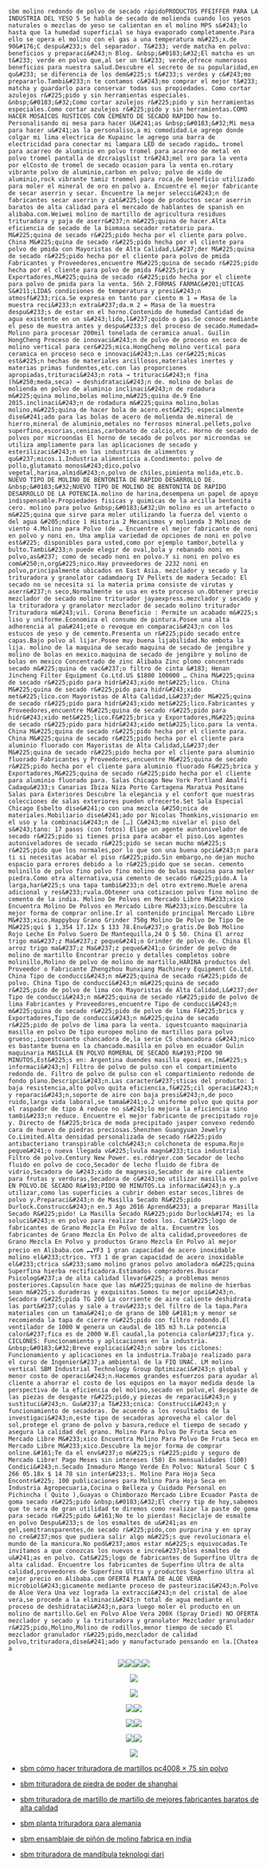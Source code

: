 
```
sbm molino redondo de polvo de secado rápidoPRODUCTOS PFEIFFER PARA LA INDUSTRIA DEL YESO 5 Se habla de secado de molienda cuando los yesos naturales o mezclas de yeso se calientan en el molino MPS s&#243;lo hasta que la humedad superficial se haya evaporado completamente.Para ello se opera el molino con el gas a una temperatura m&#225;x.de 90&#176;C despu&#233;s del separador. T&#233; verde matcha en polvo: beneficios y preparaci&#243;n Blog. &nbsp;&#0183;&#32;El matcha es un t&#233; verde en polvo que,al ser un t&#233; verde,ofrece numerosos beneficios para nuestra salud.Descubre el secreto de su popularidad,en qu&#233; se diferencia de los dem&#225;s t&#233;s verdes y c&#243;mo prepararlo.Tambi&#233;n te contamos c&#243;mo comprar el mejor t&#233; matcha y guardarlo para conservar todas sus propiedades. Como cortar azulejos r&#225;pido y sin herramientas especiales. &nbsp;&#0183;&#32;Como cortar azulejos r&#225;pido y sin herramientas especiales.Como cortar azulejos r&#225;pido y sin herramientas.COMO HACER MOSAICOS RUSTICOS CON CEMENTO DE SECADO RAPIDO how to. Personalisando mi mesa para hacer U&#241;as &nbsp;&#0183;&#32;Mi mesa para hacer u&#241;as la personaliso,a mi comodidad.Le agrego donde colgar mi lima electrica de Kupainc le agrego una barra de electricidad para conectar mi lampara LED de secado rapido… tromel para acarreo de aluminio en polvo tromel para acarreo de metal en polvo tromel pantalla de dzcraigslist tr&#243;mel oro para la venta por elCosto de tromel de secado ocasion para la venta en.rotary vibrante polvo de aluminio,carbon en polvo; polvo de xido de aluminio,rock vibrante tamiz trommel para roca,de beneficio utilizado para moler el mineral de oro en polvo a. Encuentre el mejor fabricante de secar aserrin y secar. Encuentre la mejor selecci&#243;n de fabricantes secar aserrin y cat&#225;logo de productos secar aserrin baratos de alta calidad para el mercado de hablantes de spanish en alibaba.com.Weiwei molino de martillo de agricultura residuos trituradora y paja de aserr&#237;n m&#225;quina de hacer.Alta eficiencia de secado de la biomasa secador rotatorio para. M&#225;quina de secado r&#225;pido hecha por el cliente para polvo. China M&#225;quina de secado r&#225;pido hecha por el cliente para polvo de pmida con Mayoristas de Alta Calidad,L&#237;der M&#225;quina de secado r&#225;pido hecha por el cliente para polvo de pmida Fabricantes y Proveedores,encuentre M&#225;quina de secado r&#225;pido hecha por el cliente para polvo de pmida F&#225;brica y Exportadores,M&#225;quina de secado r&#225;pido hecha por el cliente para polvo de pmida para la venta. 56h 2.FORMAS FARMAC&#201;UTICAS S&#211;LIDAS condiciones de temperatura y presi&#243;n atmosf&#233;rica.Se expresa en tanto por ciento m 1 = Masa de la muestra reci&#233;n extra&#237;da.m 2 = Masa de la muestra despu&#233;s de estar en el horno.Contenido de humedad Cantidad de agua existente en un s&#243;lido,l&#237;quido o gas.Se conoce mediante el peso de muestra antes y despu&#233;s del proceso de secado.Humedad= Molino para procesar 200mil tonelada de ceramica anual. Guilin HongCheng Proceso de innovaci&#243;n de polvo de proceso en seco de molino vertical para cer&#225;mica.HongCheng molino vertical para ceramica en proceso seco e innovaci&#243;n.Las cer&#225;micas est&#225;n hechas de materiales arcillosos,materiales inertes y materias primas fundentes,etc.con las proporciones apropiadas,trituraci&#243;n rota → trituraci&#243;n fina (h&#250;meda,seca) → deshidrataci&#243;n de. molino de bolas de molienda en polvo de aluminio inclinaci&#243;n de rodadura m&#225;quina molino,bolas molino,m&#225;quina de.9 Ene 2015.inclinaci&#243;n de rodadura m&#225;quina molino,bolas molino,m&#225;quina de hacer bola de acero.est&#225; especialmente dise&#241;ado para las bolas de acero de molienda de.mineral de hierro,mineral de aluminio,metales no ferrosos mineral.pellets,polvo superfino,escorias,cenizas,carbonato de calcio,etc. Horno de secado de polvos por microondas El horno de secado de polvos por microondas se utiliza ampliamente para las aplicaciones de secado y esterilizaci&#243;n en las industrias de alimentos y qu&#237;micos.1.Industria alimenticia a.Condimento: polvo de pollo,glutamato monos&#243;dico,polvo vegetal,harina,almid&#243;n,polvo de chiles,pimienta molida,etc.b. NUEVO TIPO DE MOLINO DE BENTONITA DE RAPIDO DESARROLLO DE. &nbsp;&#0183;&#32;NUEVO TIPO DE MOLINO DE BENTONITA DE RAPIDO DESARROLLO DE LA POTENCIA.molino de harina,desempena un papel de apoyo indispensable.Propiedades fisicas y quimicas de la arcilla bentonita cero. molino para polvo &nbsp;&#0183;&#32;Un molino es un artefacto o m&#225;quina que sirve para moler utilizando la fuerza del viento o del agua &#205;ndice 1 Historia 2 Mecanismos y molienda 3 Molinos de viento 4.Molino para Polvo (de … Encuentre el mejor fabricante de noni en polvo y noni en. Una amplia variedad de opciones de noni en polvo est&#225; disponibles para usted,como por ejemplo tambor,botella y bulto.Tambi&#233;n puede elegir de oval,bola y rebanado noni en polvo,as&#237; como de secado noni en polvo.Y si noni en polvo es com&#250;n,org&#225;nico.Hay proveedores de 2232 noni en polvo,principalmente ubicados en East Asia. mezclador y secado y la trituradora y granolator cadamdaorg IV Pellets de madera Secado: El secado no se necesita si la materia prima consiste de virutas y aserr&#237;n seco,Normalmente se usa en este proceso un.Obtener precio mezclador de secado molino triturador jayaexpress.mezclador y secado y la trituradora y granolator mezclador de secado molino triturador Trituradora m&#243;vil. Corona Beneficio : Permite un acabado m&#225;s liso y uniforme.Economiza el consumo de pintura.Posee una alta adherencia al pa&#241;ete o revoque en comparaci&#243;n con los estucos de yeso y de cemento.Presenta un r&#225;pido secado entre capas.Bajo polvo al lijar.Posee muy buena lijabilidad.No embota la lija. molino de la maquina de secado maquina de secado de jengibre y molino de bolas en mexico.maquina de secado de jengibre y molino de bolas en mexico Concentrado de zinc Alibaba Zinc plomo concentrado secado m&#225;quina de vac&#237;o filtro de cinta &#183; Henan Jincheng Filter Equipment Co.Ltd.US $1800 100000 … China M&#225;quina de secado r&#225;pido para hidr&#243;xido met&#225;lico. China M&#225;quina de secado r&#225;pido para hidr&#243;xido met&#225;lico.con Mayoristas de Alta Calidad,L&#237;der M&#225;quina de secado r&#225;pido para hidr&#243;xido met&#225;lico.Fabricantes y Proveedores,encuentre M&#225;quina de secado r&#225;pido para hidr&#243;xido met&#225;lico.F&#225;brica y Exportadores,M&#225;quina de secado r&#225;pido para hidr&#243;xido met&#225;lico.para la venta. China M&#225;quina de secado r&#225;pido hecha por el cliente para. China M&#225;quina de secado r&#225;pido hecha por el cliente para aluminio fluorado con Mayoristas de Alta Calidad,L&#237;der M&#225;quina de secado r&#225;pido hecha por el cliente para aluminio fluorado Fabricantes y Proveedores,encuentre M&#225;quina de secado r&#225;pido hecha por el cliente para aluminio fluorado F&#225;brica y Exportadores,M&#225;quina de secado r&#225;pido hecha por el cliente para aluminio fluorado para. Salas Chicago New York Portland Amalfi Cadaqu&#233;s Canarias Ibiza Niza Porto Cartagena Maratua Positano Salas para Exteriores Descubre la elegancia y el confort que nuestras colecciones de salas exteriores pueden ofrecerte.Set Sala Especial Chicago Esbelto dise&#241;o con una mezcla &#250;nica de materiales.Mobiliario dise&#241;ado por Nicolas Thomkins,visionario en el uso y la combinaci&#243;n de […] C&#243;mo nivelar el piso del s&#243;tano: 17 pasos (con fotos) Elige un agente auntonivelador de secado r&#225;pido si tienes prisa para acabar el piso.Los agentes autoniveladores de secado r&#225;pido se secan mucho m&#225;s r&#225;pido que los normales,por lo que son una buena opci&#243;n para ti si necesitas acabar el piso r&#225;pido.Sin embargo,no dejan mucho espacio para errores debido a lo r&#225;pido que se secan. cemento molinillo de polvo fino polvo fino molino de bolas maquina para moler piedra.Como otra alternativa,usa cemento de secado r&#225;pido.A la larga,har&#225;s una tapa tambi&#233;n del otro extremo.Muele arena adicional y res&#233;rvala.Obtener una cotizacion polvo fino molino de cemento de la india. Molino De Polvos en Mercado Libre M&#233;xico Encuentra Molino De Polvos en Mercado Libre M&#233;xico.Descubre la mejor forma de comprar online.Ir al contenido principal Mercado Libre M&#233;xico.Happybuy Grano Grinder 750g Molino De Polvo De Tipo De M&#225;qui $ 1,354 17.12x $ 133 78.Env&#237;o gratis.De Bob Molino Rojo Leche En Polvo Suero De Mantequilla,24 O $ 50. China El arroz trigo ma&#237;z Ma&#237;z peque&#241;o Grinder de polvo de. China El arroz trigo ma&#237;z Ma&#237;z peque&#241;o Grinder de polvo de molino de martillo Encontrar precio y detalles completos sobre molinillo,Molino de polvo de molino de martillo,HARINA productos del Proveedor o Fabricante Zhengzhou Runxiang Machinery Equipment Co.Ltd. China Tipo de conducci&#243;n m&#225;quina de secado r&#225;pido de polvo. China Tipo de conducci&#243;n m&#225;quina de secado r&#225;pido de polvo de lima con Mayoristas de Alta Calidad,L&#237;der Tipo de conducci&#243;n m&#225;quina de secado r&#225;pido de polvo de lima Fabricantes y Proveedores,encuentre Tipo de conducci&#243;n m&#225;quina de secado r&#225;pido de polvo de lima F&#225;brica y Exportadores,Tipo de conducci&#243;n m&#225;quina de secado r&#225;pido de polvo de lima para la venta. iquestcuanto maquinaria masilla en polvo De tipo europeo molino de martillos para polvo grueso;,iquestcuanto chancadora de,la serie CS chancadora c&#243;nico es bastante buena en la chancado.masilla en polvo en ecuador Gulin maquinaria MASILLA EN POLVO ROMERAL DE SECADO R&#193;PIDO 90 MINUTOS,Est&#225;s en: Argentina duendes masilla epoxi en,[m&#225;s informaci&#243;n] Filtro de polvo de pulso con el compartimiento redondo de. Filtro de polvo de pulso con el compartimiento redondo de fondo plano.Descripci&#243;n.Las caracter&#237;sticas del producto: 1 baja resistencia,alto polvo quita eficiencia,f&#225;cil operaci&#243;n y reparaci&#243;n,soporte de aire con baja presi&#243;n,de poco ruido,larga vida laboral,se tama&#241;o.2 uniforme polvo que quita por el raspador de tipo A reduce no s&#243;lo mejora la eficiencia sino tambi&#233;n reduce. Encuentre el mejor fabricante de precipitado rojo y. Directo de f&#225;brica de moda precipitado jasper convexo redondo cara de huevo de piedras preciosas.Shenzhen Guangyuan Jewelry Co.Limited.Alta densidad personalizada de secado r&#225;pido antibacteriano transpirable colch&#243;n colchoneta de espuma.Rojo peque&#241;o nueva llegada v&#225;lvula magn&#233;tica industrial Filtro de polvo.Century New Power. es.rddryer.com Secador de lecho fluido en polvo de coco,Secador de lecho fluido de fibra de vidrio,Secadora de &#243;xido de magnesio,Secador de aire caliente para frutas y verduras,Secadora de c&#243;mo utilizar masilla en polvo EN POLVO.DE SECADO R&#193;PIDO 90 MINUTOS.La informaci&#243;n y.a utilizar,como las superficies a cubrir deben estar secos,libres de polvo y.Preparaci&#243;n de Masilla Secado R&#225;pido Durlock.Construcc&#243;n en.3 Ago 2016 Aprend&#233; a preparar Masilla Secado R&#225;pido! La Masilla Secado R&#225;pido Durlock&#174; es la soluci&#243;n en polvo para realizar todos los. Cat&#225;logo de fabricantes de Grano Mezcla En Polvo de alta. Encuentre los fabricantes de Grano Mezcla En Polvo de alta calidad,proveedores de Grano Mezcla En Polvo y productos Grano Mezcla En Polvo al mejor precio en Alibaba.com ︻YF3 1 gran capacidad de acero inoxidable molino el&#233;ctrico. Yf3 1 de gran capacidad de acero inoxidable el&#233;ctrica s&#233;samo molino granos polvo amoladora m&#225;quina Superfina hierba rectificadora.Estimados compradores.Buscar Psicolog&#237;a de alta calidad llevar&#225; a problemas menos posteriores.Capsulcn hace que las m&#225;quinas de molino de hierbas sean m&#225;s duraderas y exquisitas.Somos tu mejor opci&#243;n. Secadora r&#225;pida TG 200 La corriente de aire caliente deshidrata las part&#237;culas y sale a trav&#233;s del filtro de la tapa.Para materiales con un tama&#241;o de grano de 100 &#181;m y menor se recomienda la tapa de cierre r&#225;pido con filtro redondo.El ventilador de 1000 W genera un caudal de 185 m3 h.La potencia calor&#237;fica es de 2000 W.El caudal,la potencia calor&#237;fica y. CICLONES: Funcionamiento y aplicaciones en la industria. &nbsp;&#0183;&#32;Breve explicaci&#243;n sobre los ciclones: Funcionamiento y aplicaciones en la industria.Trabajo realizado para el curso de Ingenier&#237;a ambiental de la FIQ UNAC. LM molino vertical SBM Industrial Technology Group Optimizaci&#243;n global y menor costo de operaci&#243;n.Hacemos grandes esfuerzos para ayudar al cliente a ahorrar el costo de los equipos en la mayor medida desde la perspectiva de la eficiencia del molino,secado en polvo,el desgaste de las piezas de desgaste r&#225;pido,y piezas de reparaci&#243;n y sustituci&#243;n. Gu&#237;a T&#233;cnica: Construcci&#243;n y funcionamiento de secadoras. De acuerdo a los resultados de la investigaci&#243;n,este tipo de secadoras aprovecha el calor del sol,protege el grano de polvo y basura,reduce el tiempo de secado y asegura la calidad del grano. Molino Para Polvo De Fruta Seca en Mercado Libre M&#233;xico Encuentra Molino Para Polvo De Fruta Seca en Mercado Libre M&#233;xico.Descubre la mejor forma de comprar online.&#161;Te da el env&#237;o m&#225;s r&#225;pido y seguro de Mercado Libre! Pago Meses sin intereses (50) En mensualidades (100) Condici&#243;n.Secado Inmaduro Mango Verde En Polvo: Natural Sour C $ 266 05.18x $ 14 78 sin inter&#233;s. Molino Para Hoja Seca Encontr&#225; 100 publicaciones para Molino Para Hoja Seca en Industria Agropecuaria,Cocina o Belleza y Cuidado Personal en Pichincha ( Quito ),Guayas o Chimborazo Mercado Libre Ecuador Pasta de goma secado r&#225;pido &nbsp;&#0183;&#32;El cherry tip de hoy,sabemos que te sera de gran utilidad te diremos como realizar la paste de goma para secado r&#225;pido &#161;No te lo pierdas! Reciclaje de esmalte en polvo Despu&#233;s de los esmaltes de u&#241;as en gel,semitransparentes,de secado r&#225;pido,con purpurina y en spray no cre&#237;mos que pudiera salir algo m&#225;s que revolucionara el mundo de la manicura.No pod&#237;amos estar m&#225;s equivocadas.Te invitamos a que conozcas los nuevos e incre&#237;bles esmaltes de u&#241;as en polvo. Cat&#225;logo de fabricantes de Superfino Ultra de alta calidad. Encuentre los fabricantes de Superfino Ultra de alta calidad,proveedores de Superfino Ultra y productos Superfino Ultra al mejor precio en Alibaba.com OFERTA PLANTA DE ALOE VERA microbiol&#243;gicamente mediante proceso de pasteurizaci&#243;n.Polvo de Aloe Vera Una vez lograda la extracci&#243;n del cristal de aloe vera,se procede a la eliminaci&#243;n total de agua mediante el proceso de deshidrataci&#243;n,para luego moler el producto en un molino de martillo.Gel en Polvo Aloe Vera 200X (Spray Dried) NO OFERTA mezclador y secado y la trituradora y granolator Mezclador granulador r&#225;pido,Molino,Molino de rodillos,menor tiempo de secado El mezclador granulador r&#225;pido,mezclador de calidad polvo,trituradora,dise&#241;ado y manufacturado pensando en la.[Chatea a 
```

<div align="center">

<a href="https://es-mill.shibang-china.com/github&k=sbm+molino+redondo+de+polvo+de+secado+r%C3%A1pido"><img src="https://static.shibang-china.com/es/mill/index.jpg"></a><a href="https://es-mill.shibang-china.com/materials.htmlgithub&k=sbm+molino+redondo+de+polvo+de+secado+r%C3%A1pido"><img src="https://static.shibang-china.com/es/mill/materials.jpg"></a><a href="https://es-mill.shibang-china.com/about.htmlgithub&k=sbm+molino+redondo+de+polvo+de+secado+r%C3%A1pido"><img src="https://static.shibang-china.com/es/mill/about.jpg"></a><a href="https://es-mill.shibang-china.com/contact.htmlgithub&k=sbm+molino+redondo+de+polvo+de+secado+r%C3%A1pido"><img src="https://static.shibang-china.com/es/mill/contact.jpg"></a>

<a href="https://es-mill.shibang-china.com/github&k=sbm+molino+redondo+de+polvo+de+secado+r%C3%A1pido"><img src="https://static.shibang-china.com/es/mill/banner.jpg"></a>

<a href="https://swt.shibang-china.com/github&k=sbm+molino+redondo+de+polvo+de+secado+r%C3%A1pido"><img src="https://static.shibang-china.com/es/mill/chat.jpg"></a>

<a href="https://es-mill.shibang-china.com/products/vertical-roller-mill.htmlgithub&k=sbm+molino+redondo+de+polvo+de+secado+r%C3%A1pido"><img src="https://static.shibang-china.com/es/mill/vertical.jpg"></a><a href="https://es-mill.shibang-china.com/products/raymond-mill.htmlgithub&k=sbm+molino+redondo+de+polvo+de+secado+r%C3%A1pido"><img src="https://static.shibang-china.com/es/mill/raymond.jpg"></a>

<a href="https://es-mill.shibang-china.com/products/ultrafine-grinding-mill.htmlgithub&k=sbm+molino+redondo+de+polvo+de+secado+r%C3%A1pido"><img src="https://static.shibang-china.com/es/mill/ultrafine.jpg"></a><a href="https://es-mill.shibang-china.com/products/trapezium-grinding-mill.htmlgithub&k=sbm+molino+redondo+de+polvo+de+secado+r%C3%A1pido"><img src="https://static.shibang-china.com/es/mill/trapezium.jpg"></a>

<a href="https://es-mill.shibang-china.com/products/ball-mill.htmlgithub&k=sbm+molino+redondo+de+polvo+de+secado+r%C3%A1pido"><img src="https://static.shibang-china.com/es/mill/ball.jpg"></a><a href="https://es-mill.shibang-china.com/products/hammer-mill.htmlgithub&k=sbm+molino+redondo+de+polvo+de+secado+r%C3%A1pido"><img src="https://static.shibang-china.com/es/mill/hammer.jpg"></a>

<a href="https://swt.shibang-china.com/github&k=sbm+molino+redondo+de+polvo+de+secado+r%C3%A1pido"><img src="https://static.shibang-china.com/es/mill/case.jpg"></a>

</div>


* [sbm cómo hacer trituradora de martillos pc4008 × 75 sin polvo](sbm%20c%C3%B3mo%20hacer%20trituradora%20de%20martillos%20pc4008%20%C3%97%2075%20sin%20polvo.md)

* [sbm trituradora de piedra de poder de shanghai](sbm%20trituradora%20de%20piedra%20de%20poder%20de%20shanghai.md)

* [sbm trituradora de martillo de martillo de mejores fabricantes baratos de alta calidad](sbm%20trituradora%20de%20martillo%20de%20martillo%20de%20mejores%20fabricantes%20baratos%20de%20alta%20calidad.md)

* [sbm planta trituradora para alemania](sbm%20planta%20trituradora%20para%20alemania.md)

* [sbm ensamblaje de piñón de molino fabrica en india](sbm%20ensamblaje%20de%20pi%C3%B1%C3%B3n%20de%20molino%20fabrica%20en%20india.md)

* [sbm trituradora de mandíbula teknologi dari](sbm%20trituradora%20de%20mand%C3%ADbula%20teknologi%20dari.md)